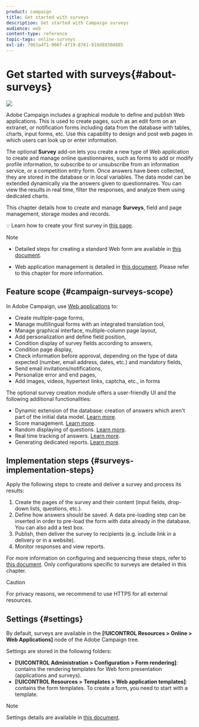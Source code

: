 ```yaml
---
product: campaign
title: Get started with surveys
description: Get started with Campaign surveys
audience: web
content-type: reference
topic-tags: online-surveys
exl-id: 7061a4f1-006f-4f19-8761-918d8930d885
---
```

# Get started with surveys{#about-surveys}

![](assets/do-not-localize/v7-only.svg)

Adobe Campaign includes a graphical module to define and publish Web applications. This is used to create pages, such as an edit form on an extranet, or notification forms including data from the database with tables, charts, input forms, etc. Use this capability to design and post web pages in which users can look up or enter information.

The optional **Survey** add-on lets you create a new type of Web application to create and manage online questionnaires, such as forms to add or modify profile information, to subscribe to or unsubscribe from an information service, or a competition entry form. Once answers have been collected, they are stored in the database or in local variables. The data model can be extended dynamically via the answers given to questionnaires. You can view the results in real time, filter the responses, and analyze them using dedicated charts.

This chapter details how to create and manage **Surveys**, field and page management, storage modes and records.

💡 Learn how to create your first survey in [this page](getting-started-with-surveys.md).

>[!NOTE]
>
>* Detailed steps for creating a standard Web form are available in [this document](../../../common/web/using/about-web-forms.md).
>
>* Web application management is detailed in [this document](../../../common/web/using/about-web-applications.md). Please refer to this chapter for more information.

## Feature scope {#campaign-surveys-scope}

In Adobe Campaign, use [Web applications](../../../common/web/using/about-web-forms.md) to:

* Create multiple-page forms,
* Manage multilingual forms with an integrated translation tool,
* Manage graphical interface, multiple-column page layout,
* Add personalization and define field position,
* Condition display of survey fields according to answers,
* Condition page display,
* Check information before approval, depending on the type of data expected (number, email address, dates, etc.) and mandatory fields,
* Send email invitations/notifications,
* Personalize error and end pages,
* Add images, videos, hypertext links, captcha, etc., in forms

The optional survey creation module offers a user-friendly UI and the following additional functionalities:

* Dynamic extension of the database: creation of answers which aren't part of the initial data model. [Learn more](../../surveys/using/managing-answers.md#storing-collected-answers).
* Score management. [Learn more](../../surveys/using/managing-answers.md#score-management).
* Random displaying of questions. [Learn more](../../surveys/using/building-a-survey.md#adding-questions).
* Real time tracking of answers. [Learn more](../../surveys/using/publish--track-and-use-collected-data.md#response-tracking).
* Generating dedicated reports. [Learn more](../../surveys/using/publish--track-and-use-collected-data.md#reports-on-surveys).


## Implementation steps {#surveys-implementation-steps}

Apply the following steps to create and deliver a survey and process its results:

1. Create the pages of the survey and their content (input fields, drop-down lists, questions, etc.). 
1. Define how answers should be saved. A data pre-loading step can be inserted in order to pre-load the form with data already in the database. You can also add a test box.
1. Publish, then deliver the survey to recipients (e.g. include link in a delivery or in a website).
1. Monitor responses and view reports.

For more information on configuring and sequencing these steps, refer to [this document](../../../common/web/using/about-web-forms.md). Only configurations specific to surveys are detailed in this chapter.

>[!CAUTION]
>
>For privacy reasons, we recommend to use HTTPS for all external resources.

## Settings {#settings}

By default, surveys are available in the **[!UICONTROL Resources > Online > Web Applications]** node of the Adobe Campaign tree. 

Settings are stored in the following folders:

* **[!UICONTROL Administration > Configuration > Form rendering]**: contains the rendering templates for Web form presentation (applications and surveys). 
* **[!UICONTROL Resources > Templates > Web application templates]**: contains the form templates. To create a form, you need to start with a template.

>[!NOTE]
>
>Settings details are available in [this document](../../../common/web/using/about-web-forms.md).

